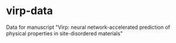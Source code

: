 # virp-data
Data for manuscript "Virp: neural network-accelerated prediction of physical properties in site-disordered materials"
